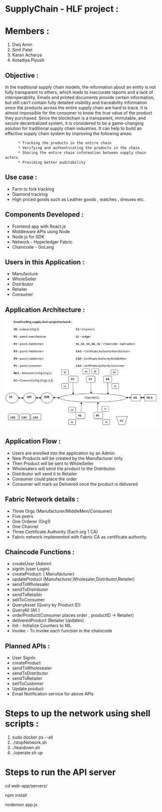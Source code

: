 # SupplyChain - HLF project :

# Members :

1.  Dwij Amin
2.  Smit Patel
3.  Karan Acharya
4.  Kotadiya Piyush

## Objective :

In the traditional supply chain models, the information about an entity is not fully transparent to others, which leads to inaccurate reports and a lack of interoperability. Emails and printed documents provide certain information, but still can’t contain fully detailed visibility and traceability information since the products across the entire supply chain are hard to trace. It is almost impossible for the consumer to know the true value of the product they purchased.
Since the blockchain is a transparent, immutable, and secure decentralized system, it is considered to be a game-changing solution for traditional supply chain industries. It can help to build an effective supply chain system by improving the following areas:

          * Tracking the products in the entire chain
          * Verifying and authenticating the products in the chain
          * Sharing the entire chain information between supply chain actors
          * Providing better auditability

## Use case :

- Farm to fork tracking
- Diamond tracking
- High priced goods such as Leather goods , watches , dresses etc.

## Components Developed :

- Frontend app with React.js
- Middleware APIs using Node
- Node.js for SDK
- Network - Hyperledger Fabric
- Chaincode - GoLang

## Users in this Application :

- Manufacture
- WholeSeller
- Distributor
- Retailer
- Consumer

## Application Architecture :

![](Architecture.JPG)

## Application Flow :

- Users are enrolled into the application by an Admin.
- New Products will be created by the Manufacturer only.
- Then Product will be sent to WholeSeller
- Wholesalers will send the product to the Distributor.
- Distributor will send it to Retailer
- Consumer could place the order
- Consumer will mark as Delivered once the product is delivered

## Fabric Network details :

- Three Orgs (Manufacturer/MiddleMen/Consumer)
- Five peers
- One Orderer (Org1)
- One Channel
- Three Certificate Authority (Each org 1 CA)
- Fabric network implemented with Fabric CA as certificate authority.

## Chaincode Functions :

- createUser (Admin)
- signIn (user Login)
- createProduct: ( Manufacturer)
- updateProduct (Manufacturer,Wholesaler,Distributor,Retailer)
- sendToWholesaler
- sendToDistributor
- sendToRetailer
- sellToConsumer
- QueryAsset (Query by Product ID)
- QueryAll (All )
- orderProduct(Consumer places order , productID -> Retailer)
- deliveredProduct (Retailer Updates)
- Init - Initialize Counters to NIL
- Invoke - To invoke each function in the chaincode

## Planned APIs :

- User SignIn
- createProduct
- sendToWholesealer
- sendToDistributor
- sendToRetailer
- sellToCustomer
- Update product
- Email Notification service for above APIs

# Steps to up the network using shell scripts :

1.  sudo docker ps --all
2.  ./stopNetwork.sh
3.  ./teardown.sh
4.  ./operate.sh up

# Steps to run the API server

cd web-app/servers/

npm install

nodemon app.js
